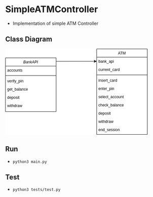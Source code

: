 # SimpleATMController
- Implementation of simple ATM Controller

## Class Diagram
![BankAPI & ATM](./assets/ATMcontroller.png)

## Run
- `python3 main.py`

## Test
- `python3 tests/test.py`